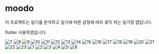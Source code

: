 # moodo
이 프로젝트는 일기를 분석하고 일기에 따른 감정에 따라 꽃이 피는 일기장 앱입니다. 
<br>

flutter 사용하였습니다.

![7](https://github.com/user-attachments/assets/2216705d-0fad-4e38-84da-9e38b3e76e46)
![8](https://github.com/user-attachments/assets/7abed8e6-4da0-4e51-88f4-074ced06ba77)
![9](https://github.com/user-attachments/assets/6ea30e54-3f81-4c9b-83cd-6b9403e4c0c7)
![10](https://github.com/user-attachments/assets/87aa5173-2879-4255-8d43-c8d09ae83b79)
![11](https://github.com/user-attachments/assets/72e39c73-f864-407b-8714-688f63a152d7)
![12](https://github.com/user-attachments/assets/8be3ec67-7715-4892-ad54-a1aafd8c2822)
![13](https://github.com/user-attachments/assets/6081efe0-a8ed-465f-8157-ae8222bf3958)
![14](https://github.com/user-attachments/assets/3ecb3ff4-cdd8-4127-a79d-ac83642b9a40)
![15](https://github.com/user-attachments/assets/7b317555-fa01-4a8d-ae58-88566e642626)
![16](https://github.com/user-attachments/assets/479a3661-b015-4e70-b3b4-05f0576c501c)
![17](https://github.com/user-attachments/assets/31e2c84b-a27e-462a-8ba7-d502a5cdff3a)
![18](https://github.com/user-attachments/assets/9b69d294-35bd-4369-a3f4-7e4e9c7d75fa)
![19](https://github.com/user-attachments/assets/6c5bf9d8-d113-4901-88c4-7fca000edd67)
![20](https://github.com/user-attachments/assets/ed8122ac-70d9-4ac0-a508-0ea96ee9074e)
![21](https://github.com/user-attachments/assets/7ec3ef8b-ac7e-43bb-9de4-48c5fd4fe2c6)
![22](https://github.com/user-attachments/assets/622e9789-10a0-4306-964a-1b293d4156c0)
![23](https://github.com/user-attachments/assets/32b13e2b-022e-44f9-9887-d8271b50d070)
![1](https://github.com/user-attachments/assets/ccc3de1c-1467-4376-9262-fabe45f09475)
![2](https://github.com/user-attachments/assets/51352c1e-5e54-429b-be0f-98f8e335f646)
![3](https://github.com/user-attachments/assets/ce81717d-6a26-4d01-bd6b-8b63a943342e)
![4](https://github.com/user-attachments/assets/d3b9e328-2314-476c-be68-878c24344bc1)
![5](https://github.com/user-attachments/assets/a484ab55-18c6-4e1c-bb7b-fe74f54c99d5)
![6](https://github.com/user-attachments/assets/82db658e-eb11-41f9-bda6-ebd58de94d41)
